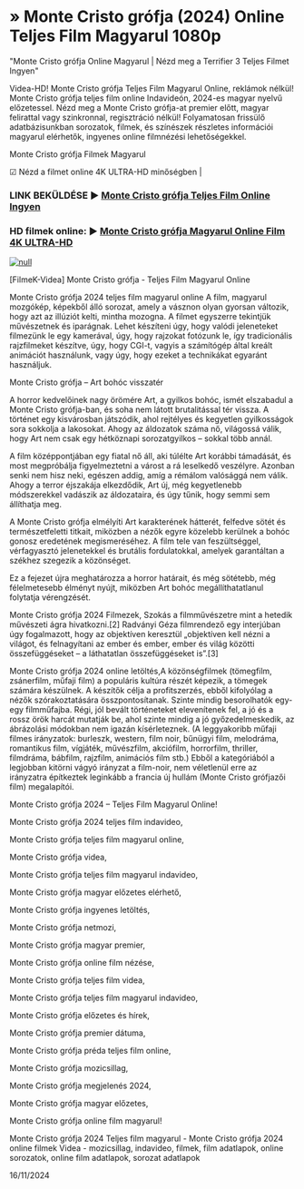 # » Monte Cristo grófja (2024) Online Teljes Film Magyarul 1080p




"Monte Cristo grófja Online Magyarul | Nézd meg a Terrifier 3 Teljes Filmet Ingyen"

Videa-HD! Monte Cristo grófja Teljes Film Magyarul Online, reklámok nélkül! Monte Cristo grófja teljes film online Indavideón, 2024-es magyar nyelvű előzetessel. Nézd meg a Monte Cristo grófja-at premier előtt, magyar felirattal vagy szinkronnal, regisztráció nélkül! Folyamatosan frissülő adatbázisunkban sorozatok, filmek, és színészek részletes információi magyarul elérhetők, ingyenes online filmnézési lehetőségekkel.

Monte Cristo grófja Filmek Magyarul

☑ Nézd a filmet online 4K ULTRA-HD minőségben |

### LINK BEKÜLDÉSE ▶️ [Monte Cristo grófja Teljes Film Online Ingyen](https://t.co/3DJQDUhBK3)

### HD filmek online: ▶️ [Monte Cristo grófja Magyarul Online Film 4K ULTRA-HD](https://t.co/3DJQDUhBK3)

[![null](https://static.wixstatic.com/media/855a25_043b5abeb4ae4d35ac003198e7fe56ed~mv2.gif)](https://t.co/3DJQDUhBK3)

[FilmeK-Videa] Monte Cristo grófja - Teljes Film Magyarul Online

Monte Cristo grófja 2024 teljes film magyarul online A film, magyarul mozgókép, képekből álló sorozat, amely a vásznon olyan gyorsan változik, hogy azt az illúziót kelti, mintha mozogna. A filmet egyszerre tekintjük művészetnek és iparágnak. Lehet készíteni úgy, hogy valódi jeleneteket filmezünk le egy kamerával, úgy, hogy rajzokat fotózunk le, így tradicionális rajzfilmeket készítve, úgy, hogy CGI-t, vagyis a számítógép által kreált animációt használunk, vagy úgy, hogy ezeket a technikákat egyaránt használjuk.

Monte Cristo grófja – Art bohóc visszatér

A horror kedvelőinek nagy örömére Art, a gyilkos bohóc, ismét elszabadul a Monte Cristo grófja-ban, és soha nem látott brutalitással tér vissza. A történet egy kisvárosban játszódik, ahol rejtélyes és kegyetlen gyilkosságok sora sokkolja a lakosokat. Ahogy az áldozatok száma nő, világossá válik, hogy Art nem csak egy hétköznapi sorozatgyilkos – sokkal több annál.

A film középpontjában egy fiatal nő áll, aki túlélte Art korábbi támadását, és most megpróbálja figyelmeztetni a várost a rá leselkedő veszélyre. Azonban senki nem hisz neki, egészen addig, amíg a rémálom valósággá nem válik. Ahogy a terror éjszakája elkezdődik, Art új, még kegyetlenebb módszerekkel vadászik az áldozataira, és úgy tűnik, hogy semmi sem állíthatja meg.

A Monte Cristo grófja elmélyíti Art karakterének hátterét, felfedve sötét és természetfeletti titkait, miközben a nézők egyre közelebb kerülnek a bohóc gonosz eredetének megismeréséhez. A film tele van feszültséggel, vérfagyasztó jelenetekkel és brutális fordulatokkal, amelyek garantáltan a székhez szegezik a közönséget.

Ez a fejezet újra meghatározza a horror határait, és még sötétebb, még félelmetesebb élményt nyújt, miközben Art bohóc megállíthatatlanul folytatja vérengzését.

Monte Cristo grófja 2024 Filmezek, Szokás a filmművészetre mint a hetedik művészeti ágra hivatkozni.[2] Radványi Géza filmrendező egy interjúban úgy fogalmazott, hogy az objektíven keresztül „objektíven kell nézni a világot, és felnagyítani az ember és ember, ember és világ közötti összefüggéseket – a láthatatlan összefüggéseket is”.[3]

Monte Cristo grófja 2024 online letöltés,A közönségfilmek (tömegfilm, zsánerfilm, műfaji film) a populáris kultúra részét képezik, a tömegek számára készülnek. A készítők célja a profitszerzés, ebből kifolyólag a nézők szórakoztatására összpontosítanak. Szinte mindig besorolhatók egy-egy filmműfajba. Régi, jól bevált történeteket elevenítenek fel, a jó és a rossz örök harcát mutatják be, ahol szinte mindig a jó győzedelmeskedik, az ábrázolási módokban nem igazán kísérleteznek. (A leggyakoribb műfaji filmes irányzatok: burleszk, western, film noir, bűnügyi film, melodráma, romantikus film, vígjáték, művészfilm, akciófilm, horrorfilm, thriller, filmdráma, bábfilm, rajzfilm, animációs film stb.) Ebből a kategóriából a legjobban kitörni vágyó irányzat a film-noir, nem véletlenül erre az irányzatra építkeztek leginkább a francia új hullám (Monte Cristo grófjazői film) megalapítói.

Monte Cristo grófja 2024 – Teljes Film Magyarul Online!

Monte Cristo grófja 2024 teljes film indavideo,

Monte Cristo grófja teljes film magyarul online,

Monte Cristo grófja videa,

Monte Cristo grófja teljes film magyarul indavideo,

Monte Cristo grófja magyar előzetes elérhető,

Monte Cristo grófja ingyenes letöltés,

Monte Cristo grófja netmozi,

Monte Cristo grófja magyar premier,

Monte Cristo grófja online film nézése,

Monte Cristo grófja teljes film videa,

Monte Cristo grófja teljes film magyarul indavideo,

Monte Cristo grófja előzetes és hírek,

Monte Cristo grófja premier dátuma,

Monte Cristo grófja préda teljes film online,

Monte Cristo grófja mozicsillag,

Monte Cristo grófja megjelenés 2024,

Monte Cristo grófja magyar előzetes,

Monte Cristo grófja online film magyarul!

Monte Cristo grófja 2024 Teljes film magyarul - Monte Cristo grófja 2024 online filmek Videa - mozicsillag, indavideo, filmek, film adatlapok, online sorozatok, online film adatlapok, sorozat adatlapok

16/11/2024

